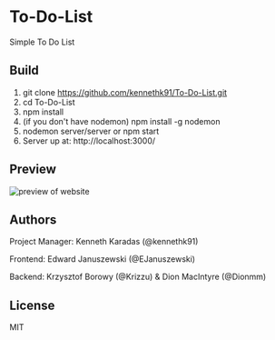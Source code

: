 # To-Do-List
Simple To Do List

## Build
1. git clone https://github.com/kennethk91/To-Do-List.git
2. cd To-Do-List
3. npm install
4. (if you don't have nodemon) npm install -g nodemon
5. nodemon server/server or npm start
6. Server up at: http://localhost:3000/

## Preview
![preview of website](https://github.com/kennethk91/To-Do-List/blob/master/preview.png)

## Authors
Project Manager: Kenneth Karadas (@kennethk91)

Frontend: Edward Januszewski (@EJanuszewski)

Backend: Krzysztof Borowy (@Krizzu) & Dion MacIntyre (@Dionmm)

## License
MIT
